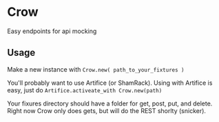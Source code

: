 Crow
====

Easy endpoints for api mocking

Usage
-----

Make a new instance with `Crow.new( path_to_your_fixtures )`

You'll probably want to use Artifice (or ShamRack). Using with Artifice is easy, just do `Artifice.activeate_with Crow.new(path)`

Your fixures directory should have a folder for get, post, put, and delete. Right now Crow only does gets, but will do the REST shorlty (snicker).


